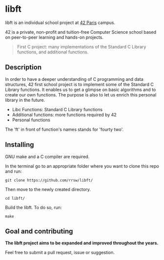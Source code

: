 # libft

libft is an individual school project at [42 Paris](https://www.42.fr) campus.

42 is a private, non-profit and tuition-free Computer Science school based on peer-to-peer learning and hands-on projects.


> First C project: many implementations of the Standard C Library functions, and additional functions.


## Description

In order to have a deeper understanding of C programming and data structures, 42 first school project is to implement some of the Standard C Library functions. It enables us to get a glimpse on basic algorithms and to create our own functions. The purpose is also to let us enrich this personal library in the future.

- Libc Functions: Standard C Library functions
- Additional functions: more functions required by 42
- Personal functions

The 'ft' in front of function's names stands for 'fourty two'.


## Installing

GNU make and a C compiler are required.

In the terminal go to an appropriate folder where you want to clone this repo and run:
```
git clone https://github.com/rrsw/libft/
```

Then move to the newly created directory.
```
cd libft/
```

Build the libft. To do so, run:
```
make
```

## Goal and contributing

**The libft project aims to be expanded and improved throughout the years.**

Feel free to submit a pull request, issue or suggestion.
